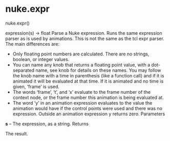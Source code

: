 # nuke.expr
nuke.expr()

expression(s) -> float
Parse a Nuke expression. Runs the same expression parser as is used by animations. This is not the same as the tcl expr parser. The main differences are:
  * Only floating point numbers are calculated. There are no strings, boolean, or integer values.
  * You can name any knob that returns a floating point value, with a dot-separated name, see knob for details on these names. You may follow the knob name with a time in parenthesis (like a function call) and if it is animated it will be evaluated at that time. If it is animated and no time is given, ‘frame’ is used.
  * The words ‘frame’, ‘t’, and ‘x’ evaluate to the frame number of the context node, or the frame number this animation is being evaluated at.
  * The word ‘y’ in an animation expression evaluates to the value the animation would have if the control points were used and there was no expression. Outside an animation expression y returns zero.
Parameters

**s** – The expression, as a string.
Returns

The result.